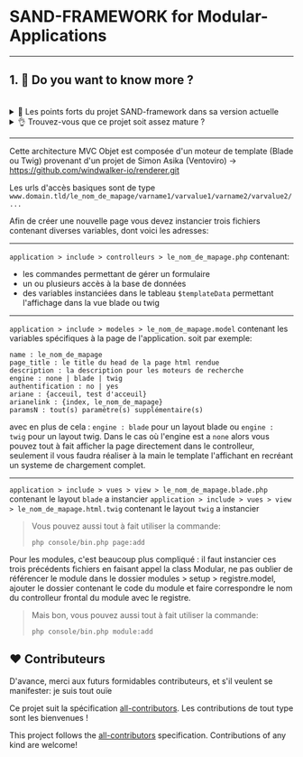 # SAND-FRAMEWORK for Modular-Applications

---

## 1. 🎢 Do you want to know more ?

<br />

<details>
<summary>💪 Les points forts du projet SAND-framework dans sa version actuelle</summary>
<p>

> Domain And Test(PHPUnit-Behat) Driven Development.
 
> A building metrics toujours disponible  
 
> Plusieurs modules déjà disponible (Worpress, PHPList, Gitlist, ...)
 
> Possibilité de créer des modules SAND pour un Projet SAND (plusieurs modules SAND-view-symfony pour un projet SAND-blade, par exemple)
 
> Un système d'authentification fonctionnellement testé avec des authenfication hybrides (Github, Google, Facebook, ...) et CAS
 
> Des commandes consoles faciles à mettre en place pour les applications nécessitant de la maintenance journalière automatisée

</p>
</details>

<details>
<summary>👌 Trouvez-vous que ce projet soit assez mature ?</summary>
<p>

> N'hésitez pas à commenter dans les Discussions.

</p>
</details>

---

Cette architecture MVC Objet est composée d'un moteur de template (Blade ou Twig) provenant d'un projet de Simon Asika (Ventoviro) -> https://github.com/windwalker-io/renderer.git

Les urls d'accès basiques sont de type `www.domain.tld/le_nom_de_mapage/varname1/varvalue1/varname2/varvalue2/ ...`

Afin de créer une nouvelle page vous devez instancier trois fichiers contenant diverses variables, dont voici les adresses:

---

`application > include > controlleurs > le_nom_de_mapage.php` contenant:
 - les commandes permettant de gérer un formulaire
 - un ou plusieurs accès à la base de données
 - des variables instanciées dans le tableau `$templateData` permettant l'affichage dans la vue blade ou twig

---

`application > include > modeles > le_nom_de_mapage.model` contenant
 les variables spécifiques à la page de l'application. soit par exemple:
```
name : le_nom_de_mapage
page_title : le title du head de la page html rendue
description : la description pour les moteurs de recherche
engine : none | blade | twig
authentification : no | yes
ariane : {acceuil, test d'acceuil}
arianelink : {index, le_nom_de_mapage}
paramsN : tout(s) paramètre(s) supplémentaire(s)
```
avec en plus de cela : 
`engine : blade` pour un layout blade ou `engine : twig` pour un layout twig. Dans le cas où l'engine est a `none` alors vous pouvez tout à fait afficher la page directement dans le controlleur,
seulement il vous faudra réaliser à la main le template l'affichant en recréant un systeme de chargement complet.

---

`application > include > vues > view > le_nom_de_mapage.blade.php` contenant le layout `blade` a instancier
`application > include > vues > view > le_nom_de_mapage.html.twig` contenant le layout `twig` a instancier

> Vous pouvez aussi tout à fait utiliser la commande:
> 
> `php console/bin.php page:add`

Pour les modules, c'est beaucoup plus compliqué : il faut instancier ces trois précédents fichiers en faisant appel la class Modular,
ne pas oublier de référencer le module dans le dossier modules > setup > registre.model, ajouter le dossier contenant le code du module
et faire correspondre le nom du controlleur frontal du module avec le registre.

> Mais bon, vous pouvez aussi tout à fait utiliser la commande:
> 
> `php console/bin.php module:add`


## ❤️ Contributeurs

D'avance, merci aux futurs formidables contributeurs, et s'il veulent se manifester: je suis tout ouïe

<!-- ALL-CONTRIBUTORS-LIST:START - Do not remove or modify this section -->
<!-- prettier-ignore -->
<!--<table>
  <tr>
    <td align="center"><a href="https://emmanuelroy.name/"><img src="https://avatars3.githubusercontent.com/u/9840435?v=4" width="100px;" alt="Emmanuel ROY"/><br /><sub><b>Emmanuel ROY</b></sub></a><br /><a href="https://github.com/Acksop/SAND-framework/commits?author=acksop" title="Project Owner">🎢</a></td>
  </tr>
</table> -->

<!-- ALL-CONTRIBUTORS-LIST:END -->

Ce projet suit la spécification [all-contributors](https://github.com/all-contributors/all-contributors). Les contributions de tout type sont les bienvenues !

This project follows the [all-contributors](https://allcontributors.org) specification. Contributions of any kind are welcome!

